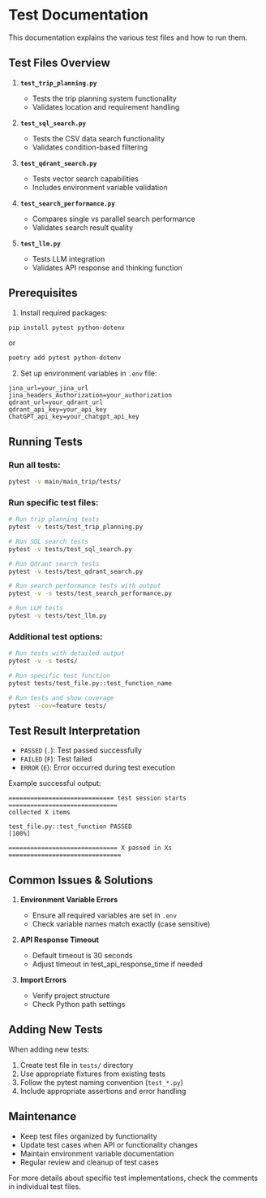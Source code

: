 # Test Documentation

This documentation explains the various test files and how to run them.

## Test Files Overview

1. **`test_trip_planning.py`**
   - Tests the trip planning system functionality
   - Validates location and requirement handling

2. **`test_sql_search.py`**
   - Tests the CSV data search functionality
   - Validates condition-based filtering

3. **`test_qdrant_search.py`**
   - Tests vector search capabilities
   - Includes environment variable validation

4. **`test_search_performance.py`**
   - Compares single vs parallel search performance
   - Validates search result quality

5. **`test_llm.py`**
   - Tests LLM integration
   - Validates API response and thinking function

## Prerequisites

1. Install required packages:
```bash
pip install pytest python-dotenv
```
or
```bash
poetry add pytest python-dotenv
```

2. Set up environment variables in `.env` file:
```env
jina_url=your_jina_url
jina_headers_Authorization=your_authorization
qdrant_url=your_qdrant_url
qdrant_api_key=your_api_key
ChatGPT_api_key=your_chatgpt_api_key
```

## Running Tests

### Run all tests:
```bash
pytest -v main/main_trip/tests/
```

### Run specific test files:
```bash
# Run trip planning tests
pytest -v tests/test_trip_planning.py

# Run SQL search tests
pytest -v tests/test_sql_search.py

# Run Qdrant search tests
pytest -v tests/test_qdrant_search.py

# Run search performance tests with output
pytest -v -s tests/test_search_performance.py

# Run LLM tests
pytest -v tests/test_llm.py
```

### Additional test options:
```bash
# Run tests with detailed output
pytest -v -s tests/

# Run specific test function
pytest tests/test_file.py::test_function_name

# Run tests and show coverage
pytest --cov=feature tests/
```

## Test Result Interpretation

- `PASSED` (`.`): Test passed successfully
- `FAILED` (`F`): Test failed
- `ERROR` (`E`): Error occurred during test execution

Example successful output:
```
============================= test session starts ==============================
collected X items

test_file.py::test_function PASSED                                    [100%]

============================== X passed in Xs ===============================
```

## Common Issues & Solutions

1. **Environment Variable Errors**
   - Ensure all required variables are set in `.env`
   - Check variable names match exactly (case sensitive)

2. **API Response Timeout**
   - Default timeout is 30 seconds
   - Adjust timeout in test_api_response_time if needed

3. **Import Errors**
   - Verify project structure
   - Check Python path settings

## Adding New Tests

When adding new tests:
1. Create test file in `tests/` directory
2. Use appropriate fixtures from existing tests
3. Follow the pytest naming convention (`test_*.py`)
4. Include appropriate assertions and error handling

## Maintenance

- Keep test files organized by functionality
- Update test cases when API or functionality changes
- Maintain environment variable documentation
- Regular review and cleanup of test cases

For more details about specific test implementations, check the comments in individual test files.